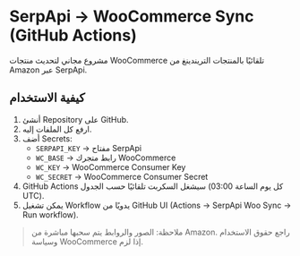 # SerpApi → WooCommerce Sync (GitHub Actions)

مشروع مجاني لتحديث منتجات WooCommerce تلقائيًا بالمنتجات التريندينغ من Amazon عبر SerpApi.

## كيفية الاستخدام

1. أنشئ Repository على GitHub.
2. ارفع كل الملفات إليه.
3. أضف Secrets:
   - `SERPAPI_KEY` → مفتاح SerpApi
   - `WC_BASE` → رابط متجرك WooCommerce
   - `WC_KEY` → WooCommerce Consumer Key
   - `WC_SECRET` → WooCommerce Consumer Secret
4. GitHub Actions سيشغل السكربت تلقائيًا حسب الجدول (كل يوم الساعة 03:00 UTC).
5. يمكن تشغيل Workflow يدويًا من GitHub UI (Actions → SerpApi Woo Sync → Run workflow).

> ملاحظة: الصور والروابط يتم سحبها مباشرة من Amazon. راجع حقوق الاستخدام وسياسة WooCommerce إذا لزم.
